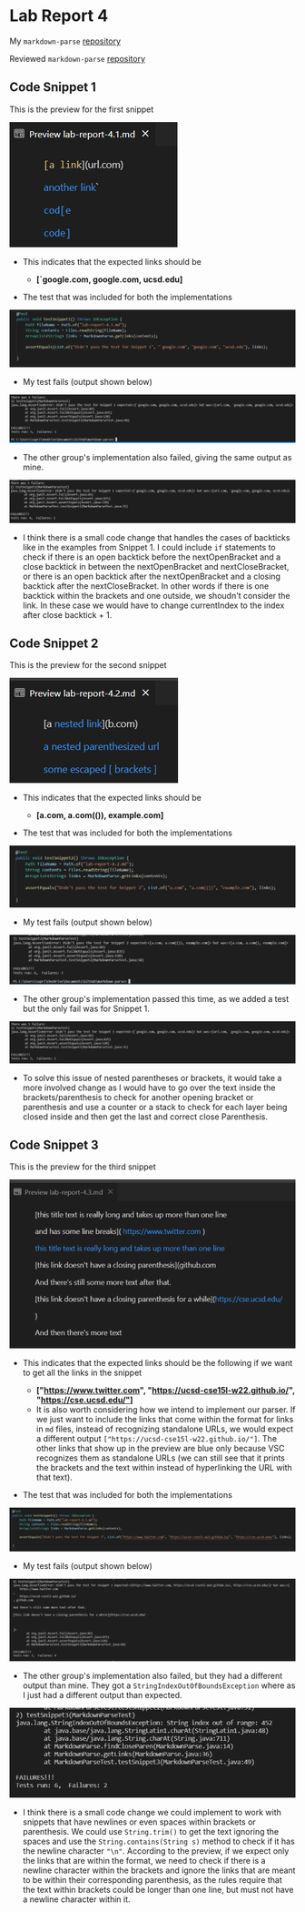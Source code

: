 # Lab Report 4

My `markdown-parse` [repository](https://github.com/suprithk/markdown-parse.git)

Reviewed `markdown-parse` [repository](https://github.com/ericwpei/markdown-parse.git)

## Code Snippet 1

This is the preview for the first snippet

![Image](preview1.png)

* This indicates that the expected links should be 
    * **[`google.com, google.com, ucsd.edu]**


* The test that was included for both the implementations

![Image](testSnippet1.png)

* My test fails (output shown below)

![Image](fail1.1.png)

* The other group's implementation also failed, giving the same output as mine.

![Image](fail1-2.png)

* I think there is a small code change that handles the cases of backticks like in the examples from Snippet 1. I could include `if` statements to check if there is an open backtick before the nextOpenBracket and a close backtick in between the nextOpenBracket and nextCloseBracket, or there is an open backtick after the nextOpenBracket and a closing backtick after the nextCloseBracket. In other words if there is one backtick within the brackets and one outside, we shoudn't consider the link. In these case we would have to change currentIndex to the index after close backtick + 1.


## Code Snippet 2

This is the preview for the second snippet

![Image](preview2.png)

* This indicates that the expected links should be 
    * **[a.com, a.com(()), example.com]**


* The test that was included for both the implementations

![Image](testSnippet2.png)

* My test fails (output shown below)

![Image](fail2.1.png)

* The other group's implementation passed this time, as we added a test but the only fail was for Snippet 1.

![Image](fail2.2.png)

* To solve this issue of nested parentheses or brackets, it would take a more involved change as I would have to go over the text inside the brackets/parenthesis to check for another opening bracket or parenthesis and use a counter or a stack to check for each layer being closed inside and then get the last and correct close Parenthesis.


## Code Snippet 3

This is the preview for the third snippet

![Image](preview3.png)

* This indicates that the expected links should be the following if we want to get all the links in the snippet
    * **["https://www.twitter.com", "https://ucsd-cse15l-w22.github.io/", "https://cse.ucsd.edu/"]**
    * It is also worth considering how we intend to implement our parser. If we just want to include the links that come within the format for links in `md` files, instead of recognizing standalone URLs, we would expect a different output `["https://ucsd-cse15l-w22.github.io/"]`. The other links that show up in the preview are blue only because VSC recognizes them as standalone URLs (we can still see that it prints the brackets and the text within instead of hyperlinking the URL with that text).


* The test that was included for both the implementations

![Image](testSnippet3.png)

* My test fails (output shown below)

![Image](fail3.1.png)

* The other group's implementation also failed, but they had a different output than mine. They got a `StringIndexOutOfBoundsException` where as I just had a different output than expected.

![Image](fail3.2.png)

* I think there is a small code change we could implement to work with snippets that have newlines or even spaces within brackets or parenthesis. We could use `String.trim()` to get the text ignoring the spaces and use the `String.contains(String s)` method to check if it has the newline character `"\n"`. According to the preview, if we expect only the links that are within the format, we need to check if there is a newline character within the brackets and ignore the links that are meant to be within their corresponding parenthesis, as the rules require that the text within brackets could be longer than one line, but must not have a newline character within it.
